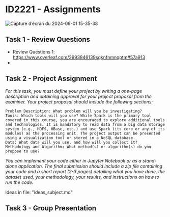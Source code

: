 # ID2221 - Assignments

![Capture d’écran du 2024-09-01 15-35-38](https://github.com/user-attachments/assets/d114b12a-e21f-44d3-8c1b-ed6830bb06a4)

## Task 1 - Review Questions

- Review Questions 1: https://www.overleaf.com/3993846139sgknfnmnqptm#57a913
- 

## Task 2 - Project Assignment

*For this task, you must define your project by writing a one-page description and obtaining approval for your project proposal from the examiner. Your project proposal should include the following sections:*

    Problem Description: What problem will you be investigating?
    Tools: Which tools will you use? While Spark is the primary tool covered in this course, you are encouraged to explore additional tools and technologies. It is mandatory to read data from a big data storage system (e.g., HDFS, HBase, etc.) and use Spark (its core or any of its modules) as the processing unit. The project output can be presented using a visualization tool or stored in a NoSQL database.
    Data: What data will you use, and how will you collect it?
    Methodology and Algorithm: What method(s) or algorithm(s) do you propose to use?

*You can implement your code either in Jupyter Notebook or as a stand-alone application. The final submission should include a zip file containing your code and a short report (2-3 pages) detailing what you have done, the dataset used, your methodology, your results, and instructions on how to run the code.*

Ideas in file: "ideas_subject.md"

## Task 3 - Group Presentation

